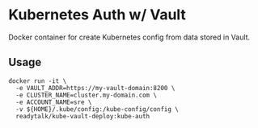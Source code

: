 # Kubernetes Auth w/ Vault

Docker container for create Kubernetes config from data stored in Vault.

## Usage

```
docker run -it \
  -e VAULT_ADDR=https://my-vault-domain:8200 \
  -e CLUSTER_NAME=cluster.my-domain.com \
  -e ACCOUNT_NAME=sre \
  -v ${HOME}/.kube/config:/kube-config/config \
  readytalk/kube-vault-deploy:kube-auth
```
